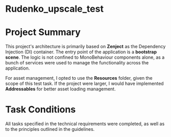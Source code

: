 # Rudenko_upscale_test
 
# Project Summary

This project's architecture is primarily based on **Zenject** as the Dependency Injection (DI) container. The entry point of the application is a **bootstrap scene**. The logic is not confined to MonoBehaviour components alone, as a bunch of services were used to manage the functionality across the application. 

For asset management, I opted to use the **Resources** folder, given the scope of this test task. If the project were larger, I would have implemented **Addressables** for better asset loading management.

# Task Conditions

All tasks specified in the technical requirements were completed, as well as to the principles outlined in the guidelines.
